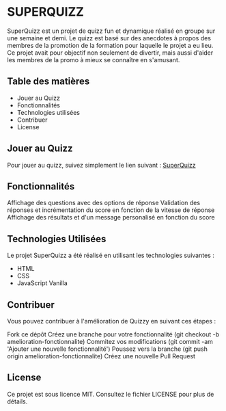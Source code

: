 # SUPERQUIZZ

SuperQuizz est un projet de quizz fun et dynamique réalisé en groupe sur une semaine et demi. Le quizz est basé sur des anecdotes à propos des membres de la promotion de la formation pour laquelle le projet a eu lieu. Ce projet avait pour objectif non seulement de divertir, mais aussi d'aider les membres de la promo à mieux se connaître en s'amusant.

## Table des matières

* Jouer au Quizz
* Fonctionnalités
* Technologies utilisées
* Contribuer
* License

## Jouer au Quizz

Pour jouer au quizz, suivez simplement le lien suivant : [SuperQuizz](https://itrogg.github.io/SuperQuizz/)

## Fonctionnalités

Affichage des questions avec des options de réponse
Validation des réponses et incrémentation du score en fonction de la vitesse de réponse
Affichage des résultats et d'un message personalisé en fonction du score

## Technologies Utilisées

Le projet SuperQuizz a été réalisé en utilisant les technologies suivantes :

* HTML
* CSS
* JavaScript Vanilla

## Contribuer

Vous pouvez contribuer à l'amélioration de Quizzy en suivant ces étapes :

Fork ce dépôt
Créez une branche pour votre fonctionnalité (git checkout -b amelioration-fonctionnalite)
Commitez vos modifications (git commit -am 'Ajouter une nouvelle fonctionnalité')
Poussez vers la branche (git push origin amelioration-fonctionnalite)
Créez une nouvelle Pull Request

## License

Ce projet est sous licence MIT. Consultez le fichier LICENSE pour plus de détails.